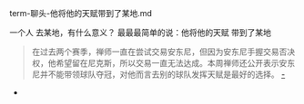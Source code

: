 
term-聊头-他将他的天赋带到了某地.md

一个人 去某地，有什么意义？ 最最最简单的说：他将他的天赋 带到了某地



> 在过去两个赛季，禅师一直在尝试交易安东尼，但因为安东尼手握交易否决权，他希望留在尼克斯，所以交易一直无法达成。本周禅师还公开表示安东尼并不能带领球队夺冠，对他而言去别的球队发挥天赋是最好的选择。
> [-](http://www.sohu.com/a/151627319_577572#被坑了一生！这超巨终于能回家了！回来你还得少拿1000万！可老板放话)


-
